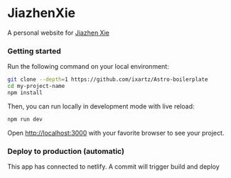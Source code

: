 # JiazhenXie
A personal website for [Jiazhen Xie](https://www.linkedin.com/in/jiazhen-xie/)

### Getting started

Run the following command on your local environment:

``` bash
git clone --depth=1 https://github.com/ixartz/Astro-boilerplate
cd my-project-name
npm install
```

Then, you can run locally in development mode with live reload:

``` bash
npm run dev
```

Open [http://localhost:3000](http://localhost:3000) with your favorite browser
to see your project.

### Deploy to production (automatic)

This app has connected to netlify. A commit will trigger build and deploy